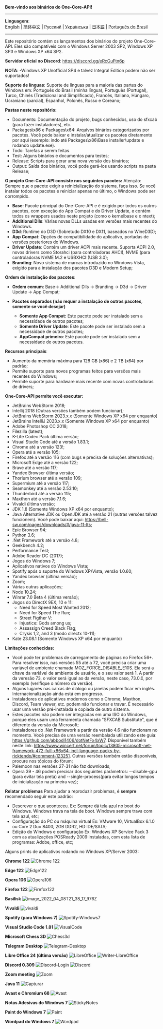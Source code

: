 ﻿**Bem-vindo aos binários do One-Core-API!**
***
**Linguagem:**    
[English](README.md) | [简体中文](README_CN.md) | [Русский](README_RU.md) | [Українська](README_UK.md) | [日本語](README_JP.md) | [Português do Brasil](README_BR.md)
***

Este repositório contém os lançamentos dos binários do projeto One-Core-API. Eles são compatíveis com o Windows Server 2003 SP2, Windows XP SP3 e Windows XP
x64 SP2.

**Servidor oficial no Discord**: https://discord.gg/eRcGuFtn6p

**NOTA**:
-Windows XP Unofficial SP4 e talvez Integral Edition podem não ser suportados!

**Suporte de línguas:**
Suporte de línguas para a maioria das partes do Windows em: Português do Brasil (minha língua), Português (Portugal), Turco, Chinês (Tradicional and Simplificado), Francês, Italiano, Húngaro, Ucraniano (parcial), Espanhol, Polonês, Russo e Coreano;

**Pastas neste repositório:**
- Documents: Documentação do projeto, bugs conhecidos, uso do sfxcab (para fazer instaladores), etc.
- Packages\x86 e Packages\x64: Arquivos binários categorizados por pacotes. Você pode baixar e instalar/atualizar os pacotes diretamente por aqui (exemplo: indo até Packages\x86\Base installer\update e rodando update.exe).
- Todo: Tarefas a serem feitas
- Test: Alguns binários e documentos para testes;
- Release: Scripts para gerar uma nova versão dos binários;
- Output: Saída dos binários, você pode gerá-los usando scripts na pasta Release;

**O projeto One-Core-API consiste nos seguintes pacotes:**
Atenção: Sempre que o pacote exigir a reinicialização do sistema, faça isso. Se você instalar todos os pacotes e reiniciar apenas no último, o Windows pode ser corrompido.  
- **Base**: Pacote principal do One-Core-API e é exigido por todos os outros pacotes, com exceção do App Compat e do Driver Update, e contém todos os wrappers usados neste projeto (como o kernelbase e o ntext);
- **Additional Dlls**: Várias novas DLLs usadas em versões mais recentes do Windows.
- **D3d**: Runtime do D3D (Sobretudo DX10 e DX11, baseados no WineD3D);
- **App Compat**: Opções de compatibilidade do aplicativo, portadas de versões posteriores do Windows.
- **Driver Update**: Contém um driver ACPI mais recente. Suporta ACPI 2.0, novos drivers como Storahci (para controladoras AHCI), NVME (para controladoras NVME M.2  e USBXHCI (USB 3.0); 
- **Branding**: Novo sistema de marcas introduzido no Windows Vista, exigido para a instalação dos pacotes D3D e Modern Setup;

**Ordem de instalação dos pacotes:**
- **Ordem comum**: Base-> Additional Dlls -> Branding -> D3d -> Driver Update -> App Compat;

- **Pacotes separados (não requer a instalação de outros pacotes, somente se você desejar)**
  - **Somente App Compat:** Este pacote pode ser instalado sem a necessidade de outros pacotes; 
  - **Somente Driver Update**: Este pacote pode ser instalado sem a necessidade de outros pacotes; 
  - **AppCompat primeiro**: Este pacote pode ser instalado sem a necessidade de outros pacotes. 

**Recursos principais**:
- Aumento da memória máxima para 128 GB (x86) e 2 TB (x64) por padrão;
- Permite suporte para novos programas feitos para versões mais recentes do Windows;
- Permite suporte para hardware mais recente com novas controladoras de drivers;

**One-Core-API permite você executar:**
- JetBrains WebStorm 2018;
- Intellij 2018 (Outras versões também podem funcionar);
- JetBrains WebStorm 2023.x.x (Somente Windows XP x64 por enquanto)
- JetBrains IntelliJ 2023.x.x (Somente Windows XP x64 por enquanto)
- Adobe Photoshop CC 2018;
- Filezilla (latest);
- K-Lite Codec Pack última versão;
- Visual Studio Code até a versão 1.83.1;
- Chrome até a versão 123!;
- Opera até a versão 105;
- Firefox até a versão 116 (com bugs e precisa de soluções alternativas);
- Microsoft Edge até a versão 122;
- Brave até a versão 117;
- Yandex Browser última versão;
- Thorium browser até a versão 109;
- Supermium até a versão 117;
- Seamonkey até a versão 2.53.10;
- Thunderbird até a versão 115;
- Maxthon até a versão 7.1.6;
- Vivaldi última versão;
- JDK 1.8 (Somente Windows XP x64 por enquanto);
- Java Alternative JDK ou OpenJDK até a versão 21 (outras versões talvez funcionem). Você pode baixar aqui: https://bell-sw.com/pages/downloads/#/java-11-lts;
- Epic Browser 94;
- Python 3.6;
- .Net Framework até a versão 4.8;
- Geekbench 4.2;
- Performance Test;
- Adobe Reader DC (2017);
- Jogos do Windows 7;
- Aplicativos nativos do Windows Vista;
- Spotify após o suporte do Windows XP/Vista, versão 1.0.60;
- Yandex browser (última versão);
- Zoom;
- Várias outras aplicações;
- Node 10.24;
- Winrar 7.0 Beta 4 (última versão);
- Jogos do DirectX 9EX, 10 e 11: 
  - Need for Speed Most Wanted 2012;
  - Need for Speed The Run;
  - Street Figther V;
  - Injustice: Gods among us;
  - Assassign Creed Black Flag;
  - Crysis 1,2, and 3 (modo directx 10-11);
- Kate 23.08.1 (Somente Windows XP x64 por enquanto)
  
**Limitações conhecidas:**
- Você pode ter problemas de carregamento de páginas no Firefox 56+. Para resolver isso, nas versões 55 até a 72, você precisa criar uma variável de ambiente chamada MOZ_FORCE_DISABLE_E10S. Ela será a chave da variável de ambiente de usuário, e o seu valor será 1. A partir da veresão 73, o valor será igual ao da versão, neste caso, 73.0.0, por exemplo (verifique o número da versão).
- Alguns lugares nas caixas de diálogo ou janelas podem ficar em inglês. Internacionalização ainda está em progresso.
- Instaladores de aplicativos modernos como o Chrome, Maxthon, Discord, Team viewer, etc. podem não funcionar e travar. É necessário usar uma versão pré-instalada e copiada de outro sistema.
- Estes pacotes não podem ser integradas em uma ISO do Windows, porque eles usam uma ferramenta chamada "SFXCAB Substitute", que é diferente da versão da Microsoft;
- Instaladores do .Net Framework a partir da versão 4.6 não funcionam no momento. Você precisa de uma versão reembalada utilizando este guia: https://github.com/abbodi1406/dotNetFx4xW7. Disponível também neste link: https://www.wincert.net/forum/topic/13805-microsoft-net-framework-472-full-x86x64-incl-language-packs-by-ricktendo/#comment-123251. Outras versões também estão disponíveis, procure nos tópicos do fórum;
- Palemoon nas versões 27-31 não faz downloads;
- Opera 39 - 46 podem precisar dos seguintes parâmetros: --disable-gpu (para evitar tela preta) and --single-process(para evitar longos tempos de inicialização na primeira vez);

**Relatar problemas**
Para ajudar a reproduzir problemas, é **sempre** recomendado seguir este padrão:
- Descrever o que aconteceu.
  Ex: Sempre dá tela azul no boot do Windows. Windows trava na tela de boot. Windows sempre trava com tela azul, etc;
- Configuração do PC ou máquina virtual
  Ex: VMware 10, VirtualBox 6.1.0 ou Core 2 Duo 8400, 2GB DDR2, HD IDE/SATA;
- Edição do Windows e configuração
  Ex: Windows XP Service Pack 3 com as atualizações POSReady 2009 instaladas, com esta lista de programas: Adobe, office, etc;

Alguns prints de aplicativos rodando no Windows XP/Server 2003:

**Chrome 122**
![Chrome 122](https://github.com/Skulltrail192/One-Core-API-Binaries/assets/5159776/6442a5b0-036b-48e0-a6e8-3624825d3882)

**Edge 122**
![Edge122](https://github.com/Skulltrail192/One-Core-API-Binaries/assets/5159776/734954f4-2540-4657-9a2d-ce6aed809bf5)

**Opera 106**
![Opera106](https://github.com/Skulltrail192/One-Core-API-Binaries/assets/5159776/db509ccf-4e66-4e2b-ad4b-fd8512495333)

**Firefox 122**
![Firefox122](https://github.com/Skulltrail192/One-Core-API-Binaries/assets/5159776/db647daf-0960-4ace-ad2f-63469dbf3881)

**Basilisk**
![image_2022_04_08T21_38_17_976Z](https://user-images.githubusercontent.com/5159776/178077859-079bfca4-bdb6-402e-8991-b88e7dfe387c.png)

**Vivaldi**
![vivaldi](https://github.com/Skulltrail192/One-Core-API-Binaries/assets/5159776/86d5895f-977a-414f-b0d5-0e877a658676)

**Spotify (para Windows 7)**
![Spotify-Windows7](https://github.com/Skulltrail192/One-Core-API-Binaries/assets/5159776/09de7c20-8670-45dc-9471-a6db9349abd0)

**Visual Studio Code 1.81**
![VisualCode](https://github.com/Skulltrail192/One-Core-API-Binaries/assets/5159776/b21748b9-25bb-412d-95b3-2219d2efdf42)

**Microsoft Chess 3D**
![Chess3d](https://github.com/Skulltrail192/One-Core-API-Binaries/assets/5159776/bd1ad0c6-edde-4ff2-a6e0-074c7379fab6)

**Telegram Desktop**
![Telegram-Desktop](https://github.com/Skulltrail192/One-Core-API-Binaries/assets/5159776/d23b9add-629d-45a3-a8e1-c331271bc0d3)

**Libre Office 24 (última versão)**
![LibreOffice](https://github.com/Skulltrail192/One-Core-API-Binaries/assets/5159776/11fd191d-270c-428d-8d41-0498e8fafb3b)
![Writer-LibreOffice](https://github.com/Skulltrail192/One-Core-API-Binaries/assets/5159776/e389a39b-febd-45f6-9c6f-25f64e460142)

**Discord 0.309**
![Discord-Login](https://github.com/Skulltrail192/One-Core-API-Binaries/assets/5159776/8a4c12b5-19fc-454d-b02a-a1db807d3900)
![Discord](https://github.com/Skulltrail192/One-Core-API-Binaries/assets/5159776/eb673541-4e66-4c76-867e-346edbaaa0af)

**Zoom meeting**
![Zoom](https://github.com/Skulltrail192/One-Core-API-Binaries/assets/5159776/d002cf1b-c5f4-4c0c-b629-00e031a56765)

**Java 11**
![Capturar](https://user-images.githubusercontent.com/5159776/178078132-da504607-a1ca-4f8d-ae25-6a7eb367bdaa.PNG)

**Avast e Chromium 68**
![Avast](https://user-images.githubusercontent.com/5159776/178078208-c13b3448-ee6a-4c56-9d94-d0c62d51949e.PNG)

**Notas Adesivas do Windows 7**
![StickyNotes](https://github.com/Skulltrail192/One-Core-API-Binaries/assets/5159776/669ba3e4-b831-4a96-ad40-d87e3e9531e2)

**Paint do Windows 7**
![Paint](https://github.com/Skulltrail192/One-Core-API-Binaries/assets/5159776/81728a44-c9e7-41e8-b68b-8ea7b119ebba)

**Wordpad do Windows 7**
![Wordpad](https://github.com/Skulltrail192/One-Core-API-Binaries/assets/5159776/9dac02c7-7139-47fe-8732-ccd9ef91090b)
